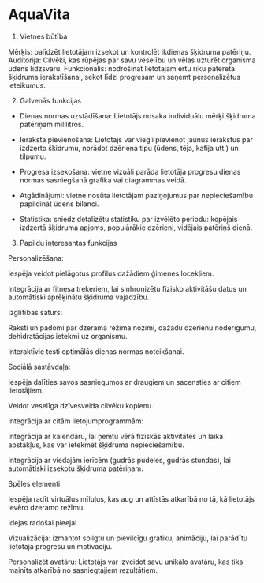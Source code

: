 # AquaVita
1. Vietnes būtība

Mērķis: palīdzēt lietotājam izsekot un kontrolēt ikdienas šķidruma patēriņu. Auditorija: Cilvēki, kas rūpējas par savu veselību un vēlas uzturēt organisma ūdens līdzsvaru. Funkcionālis: nodrošināt lietotājam ērtu rīku patērētā šķidruma ierakstīšanai, sekot līdzi progresam un saņemt personalizētus ieteikumus.



2. Galvenās funkcijas

- Dienas normas uzstādīšana: Lietotājs nosaka individuālu mērķi šķidruma patēriņam mililitros.

- Ieraksta pievienošana: Lietotājs var viegli pievienot jaunus ierakstus par izdzerto šķidrumu, norādot dzēriena tipu (ūdens, tēja, kafija utt.) un tilpumu.

- Progresa izsekošana: vietne vizuāli parāda lietotāja progresu dienas normas sasniegšanā grafika vai diagrammas veidā.

- Atgādinājumi: vietne nosūta lietotājam paziņojumus par nepieciešamību papildināt ūdens bilanci.

- Statistika: sniedz detalizētu statistiku par izvēlēto periodu: kopējais izdzertā šķidruma apjoms, populārākie dzērieni, vidējais patēriņš dienā.

3. Papildu interesantas funkcijas

Personalizēšana:

  Iespēja veidot pielāgotus profilus dažādiem ģimenes locekļiem.

  Integrācija ar fitnesa trekeriem, lai sinhronizētu fizisko aktivitāšu datus un automātiski aprēķinātu šķidruma vajadzību.

Izglītības saturs:

  Raksti un padomi par dzeramā režīma nozīmi, dažādu dzērienu noderīgumu, dehidratācijas ietekmi uz organismu.

  Interaktīvie testi optimālās dienas normas noteikšanai.

Sociālā sastāvdaļa:

  Iespēja dalīties savos sasniegumos ar draugiem un sacensties ar citiem lietotājiem.

  Veidot veselīga dzīvesveida cilvēku kopienu.

Integrācija ar citām lietojumprogrammām:

  Integrācija ar kalendāru, lai ņemtu vērā fiziskās aktivitātes un laika apstākļus, kas var ietekmēt šķidruma nepieciešamību.

  Integrācija ar viedajām ierīcēm (gudrās pudeles, gudrās stundas), lai automātiski izsekotu šķidruma patēriņam.

Spēles elementi:

  Iespēja radīt virtuālus mīluļus, kas aug un attīstās atkarībā no tā, kā lietotājs ievēro dzeramo režīmu.

Idejas radošai pieejai

  Vizualizācija: izmantot spilgtu un pievilcīgu grafiku, animāciju, lai parādītu lietotāja progresu un motivāciju.

  Personalizēt avatāru: Lietotājs var izveidot savu unikālo avatāru, kas tiks mainīts atkarībā no sasniegtajiem rezultātiem.
